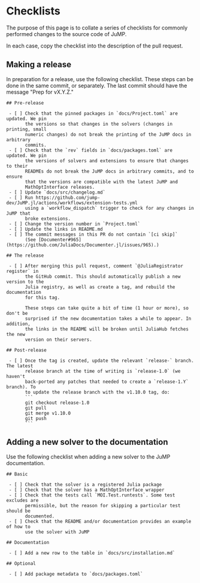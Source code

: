 # Checklists

The purpose of this page is to collate a series of checklists for commonly
performed changes to the source code of JuMP.

In each case, copy the checklist into the description of the pull request.

## Making a release

In preparation for a release, use the following checklist. These steps can be
done in the same commit, or separately. The last commit should have the message
"Prep for vX.Y.Z."

````
## Pre-release

 - [ ] Check that the pinned packages in `docs/Project.toml` are updated. We pin
       the versions so that changes in the solvers (changes in printing, small
       numeric changes) do not break the printing of the JuMP docs in arbitrary
       commits.
 - [ ] Check that the `rev` fields in `docs/packages.toml` are updated. We pin
       the versions of solvers and extensions to ensure that changes to their
       READMEs do not break the JuMP docs in arbitrary commits, and to ensure
       that the versions are compatible with the latest JuMP and
       MathOptInterface releases.
 - [ ] Update `docs/src/changelog.md`
 - [ ] Run https://github.com/jump-dev/JuMP.jl/actions/workflows/extension-tests.yml
       using a `workflow_dispatch` trigger to check for any changes in JuMP that
       broke extensions.
 - [ ] Change the version number in `Project.toml`
 - [ ] Update the links in README.md
 - [ ] The commit messages in this PR do not contain `[ci skip]`
       (See [Documenter#965](https://github.com/JuliaDocs/Documenter.jl/issues/965).)

## The release

 - [ ] After merging this pull request, comment `@JuliaRegistrator register` in
       the GitHub commit. This should automatically publish a new version to the
       Julia registry, as well as create a tag, and rebuild the documentation
       for this tag.

       These steps can take quite a bit of time (1 hour or more), so don't be
       surprised if the new documentation takes a while to appear. In addition,
       the links in the README will be broken until JuliaHub fetches the new
       version on their servers.

## Post-release

 - [ ] Once the tag is created, update the relevant `release-` branch. The latest
       release branch at the time of writing is `release-1.0` (we haven't
       back-ported any patches that needed to create a `release-1.Y` branch). To
       to update the release branch with the v1.10.0 tag, do:
       ```
       git checkout release-1.0
       git pull
       git merge v1.10.0
       git push
       ```
````

## Adding a new solver to the documentation

Use the following checklist when adding a new solver to the JuMP documentation.

````
## Basic

 - [ ] Check that the solver is a registered Julia package
 - [ ] Check that the solver has a MathOptInterface wrapper
 - [ ] Check that the tests call `MOI.Test.runtests`. Some test excludes are
       permissible, but the reason for skipping a particular test should be
       documented.
 - [ ] Check that the README and/or documentation provides an example of how to
       use the solver with JuMP

## Documentation

 - [ ] Add a new row to the table in `docs/src/installation.md`

## Optional

 - [ ] Add package metadata to `docs/packages.toml`
````
